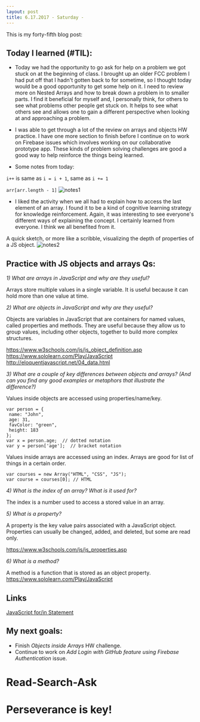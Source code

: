 ```yaml
---
layout: post
title: 6.17.2017 - Saturday - 
---
```


This is my forty-fifth blog post: 

## Today I learned (#TIL):   

- Today we had the opportunity to go ask for help on a problem we got stuck on at the beginning of class.  I brought up an older FCC problem I had put off that I hadn't gotten back to for sometime, so I thought today would be a good opportunity to get some help on it.  I need to review more on Nested Arrays and how to break down a problem in to smaller parts.  I find it beneficial for myself and, I personally think, for others to see what problems other people get stuck on.  It helps to see what others see and allows one to gain a different perspective when looking at and approaching a problem.  

- I was able to get through a lot of the review on arrays and objects HW practice.  I have one more section to finish before I continue on to work on Firebase issues which involves working on our collaborative prototype app.  These kinds of problem solving challenges are good a good way to help reinforce the things being learned.

- Some notes from today:

```i++``` is same as ```i = i + 1```, same as ```i += 1```

```arr[arr.length - 1]```
![notes1](/images/notes6172017b.jpg)

- I liked the activity when we all had to explain how to access the last element of an array.  I found it to be a kind of cognitive learning strategy for knowledge reinforcement.  Again, it was interesting to see everyone's different ways of explaining the concept.  I certainly learned from everyone.  I think we all benefited from it. 

A quick sketch, or more like a scribble, visualizing the depth of properties of a JS object. 
![notes2](/images/notes6172017a.jpg)


## Practice with JS objects and arrays Qs:

*1) What are arrays in JavaScript and why are they useful?*

Arrays store multiple values in a single variable. It is useful because it can hold more than one value at time. 


*2) What are objects in JavaScript and why are they useful?*

Objects are variables in JavaScript that are containers for named values, called properties and methods.  They are useful because they allow us to group values, including other objects, together to build more complex structures.

https://www.w3schools.com/js/js_object_definition.asp
https://www.sololearn.com/Play/JavaScript
http://eloquentjavascript.net/04_data.html


*3) What are a couple of key differences between objects and arrays? (And can you find any good examples or metaphors that illustrate the difference?)*

Values inside objects are accessed using properties/name/key.


```
var person = {
 name: "John", 
 age: 31, 
 favColor: "green", 
 height: 183
};
var x = person.age;  // dotted notation
var y = person['age'];  // bracket notation
```

Values inside arrays are accessed using an index.  Arrays are good for list of things in a certain order. 


```
var courses = new Array("HTML", "CSS", "JS"); 
var course = courses[0]; // HTML
```

*4) What is the index of an array? What is it used for?*

The index is a number used to access a stored value in an array. 


*5) What is a property?*

A property is the key value pairs associated with a JavaScript object.
Properties can usually be changed, added, and deleted, but some are read only.

https://www.w3schools.com/js/js_properties.asp


*6) What is a method?*

A method is a function that is stored as an object property. 
https://www.sololearn.com/Play/JavaScript

## Links

[JavaScript for/in Statement](https://www.w3schools.com/jsref/jsref_forin.asp)


## My next goals:
- Finish _Objects inside Arrays_ HW challenge.
- Continue to work on _Add Login with GitHub feature using Firebase Authentication_ issue.


# Read-Search-Ask

# Perseverance is key!







